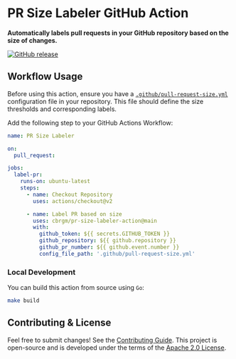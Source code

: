 # PR Size Labeler GitHub Action

**Automatically labels pull requests in your GitHub repository based on the size of changes.**

[![GitHub release](https://img.shields.io/github/release/cbrgm/pr-size-labeler-action.svg)](https://github.com/cbrgm/pr-size-labeler-action)

## Workflow Usage

Before using this action, ensure you have a [`.github/pull-request-size.yml`](.github/pull-request-size.yml) configuration file in your repository. This file should define the size thresholds and corresponding labels.

Add the following step to your GitHub Actions Workflow:

```yaml
name: PR Size Labeler

on:
  pull_request:

jobs:
  label-pr:
    runs-on: ubuntu-latest
    steps:
      - name: Checkout Repository
        uses: actions/checkout@v2

      - name: Label PR based on size
        uses: cbrgm/pr-size-labeler-action@main
        with:
          github_token: ${{ secrets.GITHUB_TOKEN }}
          github_repository: ${{ github.repository }}
          github_pr_number: ${{ github.event.number }}
          config_file_path: '.github/pull-request-size.yml'
```

### Local Development

You can build this action from source using `Go`:

```bash
make build
```

## Contributing & License

Feel free to submit changes! See the [Contributing Guide](https://github.com/cbrgm/contributing/blob/master/CONTRIBUTING.md). This project is open-source
and is developed under the terms of the [Apache 2.0 License](https://github.com/cbrgm/pr-size-labeler-action/blob/master/LICENSE).
